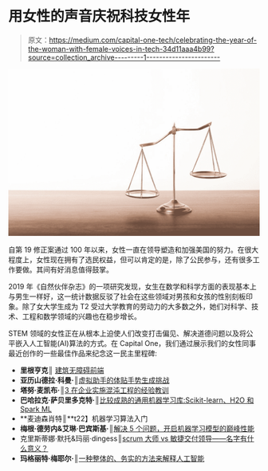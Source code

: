 # 用女性的声音庆祝科技女性年

> 原文：<https://medium.com/capital-one-tech/celebrating-the-year-of-the-woman-with-female-voices-in-tech-34d11aaa4b99?source=collection_archive---------1----------------------->

![](img/16467904a3146fd889562136e1c94f6f.png)

自第 19 修正案通过 100 年以来，女性一直在领导塑造和加强美国的努力。在很大程度上，女性现在拥有了选民权益，但可以肯定的是，除了公民参与，还有很多工作要做。其间有好消息值得鼓掌。

2019 年《自然伙伴杂志》的一项研究发现，女生在数学和科学方面的表现基本上与男生一样好，这一统计数据反驳了社会在这些领域对男孩和女孩的性别刻板印象。除了女大学生成为 T2 受过大学教育的劳动力的大多数之外，她们对科学、技术、工程和数学领域的兴趣也在稳步增长。

STEM 领域的女性正在从根本上迫使人们改变打击偏见、解决道德问题以及将公平嵌入人工智能(AI)算法的方式。在 Capital One，我们通过展示我们的女性同事最近创作的一些最佳作品来纪念这一民主里程碑:

*   **里根亨克║** [建筑无障碍前端](/capital-one-tech/building-accessible-front-ends-298c03e5bd86)
*   **亚历山德拉·科曼·║**[虚拟助手的体贴手势生成挑战](https://www.capitalone.com/tech/machine-learning/thoughtful-gesture-generation-challenge-for-virtual-ai-assistants/)
*   **塔努·麦凯布·║**[3 在企业实施混沌工程的经验教训](/capital-one-tech/3-lessons-learned-from-implementing-chaos-engineering-at-enterprise-28eb3ffecc57)
*   **巴哈拉克·萨贝里多克特·║**[比较成熟的通用机器学习库:Scikit-learn、H2O 和 Spark ML](/capital-one-tech/a-comparison-of-mature-general-purpose-machine-learning-libraries-scikit-learn-h2o-and-spark-ml-96df117eefa6)
*   **麦迪森肖特║**t22】机器学习算法入门
*   **梅根·德劳内&艾琳·巴宾斯基·║**[解决 5 个问题，开启机器学习模型的巅峰性能](https://www.capitalone.com/tech/machine-learning/labeling-data-is-hard-machine-learning-model-performance/)
*   克里斯蒂娜·默托&玛丽·dingess║[scrum 大师 vs 敏捷交付领导——名字有什么意义？](https://www.capitalone.com/tech/culture/reimagining-agile-delivery-lead-vs-scrum-master-role-at-capital-one-tech/)
*   **玛格丽特·梅耶尔·║**[一种整体的、务实的方法来解释人工智能](https://www.capitalone.com/tech/machine-learning/an-integral-pragmatic-approach-to-explainable-ai/)